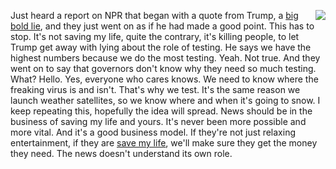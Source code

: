 <img src="http://scripting.com/images/2019/12/24/drummer.png" border="0" align="right">Just heard a report on NPR that began with a quote from Trump, a <a href="https://en.wikipedia.org/wiki/Big_lie">big bold lie</a>, and they just went on as if he had made a good point. This has to stop. It's not saving my life, quite the contrary, it's killing people, to let Trump get away with lying about the role of testing. He says we have the highest numbers because we do the most testing. Yeah. Not true. And they went on to say that governors don't know why they need so much testing. What? Hello. Yes, everyone who cares knows. We need to know where the freaking virus is and isn't. That's why we test. It's the same reason we launch weather satellites, so we know where and when it's going to snow. I keep repeating this, hopefully the idea will spread. News should be in the business of saving my life and yours. It's never been more possible and more vital. And it's a good business model. If they're not just relaxing entertainment, if they are <a href="https://duckduckgo.com/?q=site%3Ascripting.com+%22save+my+life%22&t=h_&ia=web">save my life</a>, we'll make sure they get the money they need. The news doesn't understand its own role. 
